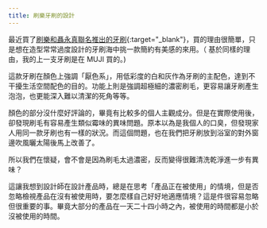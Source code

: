 ```yaml
---
title: 刷樂牙刷的設計
---
```


最近買了[刷樂和聶永真聯名推出的牙刷](https://www.shallop.com.tw/products/super-dense-deep-clean?kw=&pi=0){:target="_blank"}，買的理由很簡單，只是想在造型常常過度設計的牙刷海中挑一款簡約有美感的來用。（ 基於同樣的理由，我的上一支牙刷是在 MUJI 買的。)  
  
這款牙刷在顏色上強調「厭色系」，用低彩度的白和灰作為牙刷的主配色，達到不干擾生活空間配色的目的。功能上則是強調超極細的濃密刷毛，更容易讓牙刷產生泡泡，也更能深入難以清潔的死角等等。  
  
顏色的部分沒什麼好評論的，畢竟有比較多的個人主觀成分。但是在實際使用後，卻發現刷毛有容易產生類似霉味的異味問題。原本以為是我個人的口臭，但發現家人用同一款牙刷也有一樣的狀況。而這個問題，也在我們把牙刷放到浴室的對外窗邊吹風曬太陽後馬上改善了。  
  
所以我們在懷疑，會不會是因為刷毛太過濃密，反而變得很難清洗乾淨進一步有異味？  
  
這讓我想到設計師在設計產品時，總是在思考「產品正在被使用」的情境，但是否忽略檢視產品在沒有被使用時，要怎麼樣自己好好地適應情境？這是件很容易忽略但很重要的事。畢竟大部分的產品在一天二十四小時之內，被使用的時間都是小於沒被使用的時間。